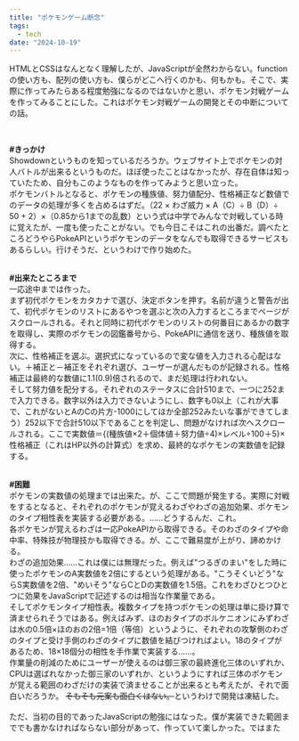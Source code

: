 ```yaml
---
title: "ポケモンゲーム断念"
tags: 
  - tech
date: "2024-10-19"
---
```

HTMLとCSSはなんとなく理解したが、JavaScriptが全然わからない。functionの使い方も、配列の使い方も、僕らがどこへ行くのかも、何もかも。そこで、実際に作ってみたらある程度勉強になるのではないかと思い、ポケモン対戦ゲームを作ってみることにした。これはポケモン対戦ゲームの開発とその中断についての話。<br>
<!--more-->
<br>

**<span class="ff7f7e">#</span>きっかけ**<br>
Showdownというものを知っているだろうか。ウェブサイト上でポケモンの対人バトルが出来るというものだ。ほぼ使ったことはなかったが、存在自体は知っていたため、自分もこのようなものを作ってみようと思い立った。<br>
ポケモンバトルとなると、ポケモンの種族値、努力値配分、性格補正など数値でのデータの処理が多くを占めるはずだ。（22 × わざ威力 × A（C）÷ B（D）÷ 50 + 2）×（0.85から1までの乱数）という式は中学でみんなで対戦している時に覚えたが、一度も使ったことがない。でも今日こそはこれの出番だ。調べたところどうやらPokeAPIというポケモンのデータをなんでも取得できるサービスもあるらしい。行けそうだ、というわけで作り始めた。<br>
<br>

**<span class="ff7f7e">#</span>出来たところまで**<br>
一応途中までは作った。<br>
まず初代ポケモンをカタカナで選び、決定ボタンを押す。名前が違うと警告が出て、初代ポケモンのリストにあるやつを選ぶと次の入力するところまでページがスクロールされる。それと同時に初代ポケモンのリストの何番目にあるかの数字を取得し、実際のポケモンの図鑑番号から、PokeAPIに通信を送り、種族値を取得する。<br>
次に、性格補正を選ぶ。選択式になっているので変な値を入力される心配はない。＋補正と－補正をそれぞれ選び、ユーザーが選んだものが記録される。性格補正は最終的な数値に1.1(0.9)倍されるので、まだ処理は行われない。<br>
そして努力値を配分する。それぞれのステータスに合計510まで、一つに252まで入力できる。数字以外は入力できないようにし、数字も0以上（これが大事で、これがないとAのCの片方-1000にしてほか全部252みたいな事ができてしまう）252以下で合計510以下であることを判定し、問題がなければ次へスクロールされる。ここで実数値＝{(種族値×2＋個体値＋努力値÷4)×レベル÷100＋5}×性格補正（これはHP以外の計算式）を求め、最終的なポケモンの実数値を記録する。<br>
<br>

**<span class="ff7f7e">#</span>困難**<br>
ポケモンの実数値の処理までは出来た。が、ここで問題が発生する。実際に対戦をするとなると、それぞれのポケモンが覚えるわざやわざの追加効果、ポケモンのタイプ相性表を実装する必要がある。……どうするんだ、これ。<br>
各ポケモンが覚えるわざは一応PokeAPIから取得できる。そのわざのタイプや命中率、特殊技が物理技かも取得できる。が、ここで難易度が上がり、諦めかける。<br>
わざの追加効果……これは僕には無理だった。例えば"つるぎのまい"をした時に使ったポケモンのA実数値を2倍にするという処理がある。"こうそくいどう"ならS実数値を2倍、"めいそう"ならCとDの実数値を1.5倍。これをわざひとつひとつに効果をJavaScriptで記述するのは相当な作業量である。<br>
そしてポケモンタイプ相性表。複数タイプを持つポケモンの処理は単に掛け算で済ませられそうではある。例えばみず、ほのおタイプのボルケニオンにみずわざは水の0.5倍×ほのおの2倍=1倍（等倍）というように、それぞれの攻撃側のわざのタイプと受け手側のわざのタイプに数値を結びつければよい。18のタイプがあるため、18×18個分の相性を手作業で実装する……。<br>
作業量の削減のためにユーザーが使えるのは御三家の最終進化三体のいずれか、CPUは選ばれなかった御三家のいずれか、というようにすれば三体のポケモンが覚える範囲のわざだけの実装で済ませることが出来るとも考えたが、それで面白いだろうか。 ~~そもそも元案も面白くはない。~~というわけで開発は凍結した。<br><br>
ただ、当初の目的であったJavaScriptの勉強にはなった。僕が実装できた範囲まででも書かなければならない部分があって、作っていて楽しかった。ではまた
